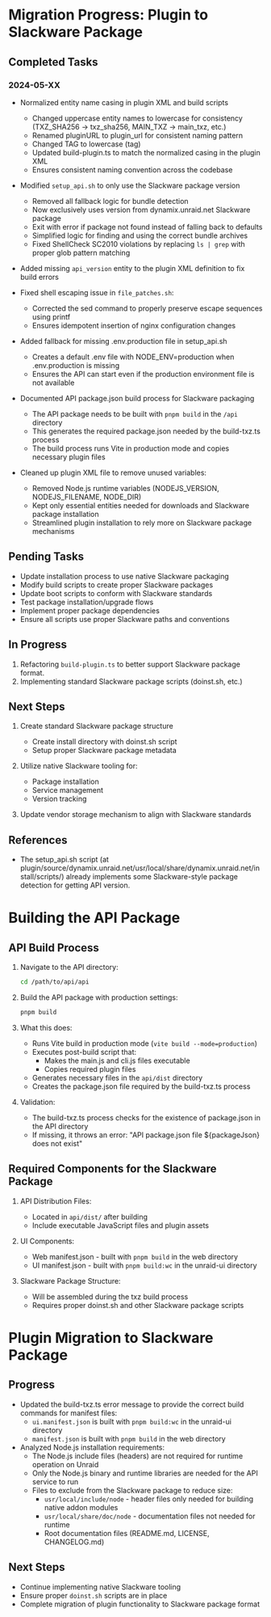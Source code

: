 # Migration Progress: Plugin to Slackware Package

## Completed Tasks

### 2024-05-XX

- Normalized entity name casing in plugin XML and build scripts
  - Changed uppercase entity names to lowercase for consistency (TXZ_SHA256 → txz_sha256, MAIN_TXZ → main_txz, etc.)
  - Renamed pluginURL to plugin_url for consistent naming pattern
  - Changed TAG to lowercase (tag)
  - Updated build-plugin.ts to match the normalized casing in the plugin XML
  - Ensures consistent naming convention across the codebase

- Modified `setup_api.sh` to only use the Slackware package version
  - Removed all fallback logic for bundle detection
  - Now exclusively uses version from dynamix.unraid.net Slackware package
  - Exit with error if package not found instead of falling back to defaults
  - Simplified logic for finding and using the correct bundle archives
  - Fixed ShellCheck SC2010 violations by replacing `ls | grep` with proper glob pattern matching
- Added missing `api_version` entity to the plugin XML definition to fix build errors
- Fixed shell escaping issue in `file_patches.sh`:
  - Corrected the sed command to properly preserve escape sequences using printf
  - Ensures idempotent insertion of nginx configuration changes
- Added fallback for missing .env.production file in setup_api.sh
  - Creates a default .env file with NODE_ENV=production when .env.production is missing
  - Ensures the API can start even if the production environment file is not available
- Documented API package.json build process for Slackware packaging
  - The API package needs to be built with `pnpm build` in the `/api` directory
  - This generates the required package.json needed by the build-txz.ts process
  - The build process runs Vite in production mode and copies necessary plugin files
- Cleaned up plugin XML file to remove unused variables:
  - Removed Node.js runtime variables (NODEJS_VERSION, NODEJS_FILENAME, NODE_DIR)
  - Kept only essential entities needed for downloads and Slackware package installation
  - Streamlined plugin installation to rely more on Slackware package mechanisms

## Pending Tasks

- Update installation process to use native Slackware packaging
- Modify build scripts to create proper Slackware packages
- Update boot scripts to conform with Slackware standards
- Test package installation/upgrade flows
- Implement proper package dependencies
- Ensure all scripts use proper Slackware paths and conventions

## In Progress

1. Refactoring `build-plugin.ts` to better support Slackware package format.
2. Implementing standard Slackware package scripts (doinst.sh, etc.)

## Next Steps

1. Create standard Slackware package structure
   - Create install directory with doinst.sh script
   - Setup proper Slackware package metadata

2. Utilize native Slackware tooling for:
   - Package installation
   - Service management
   - Version tracking

3. Update vendor storage mechanism to align with Slackware standards

## References

- The setup_api.sh script (at plugin/source/dynamix.unraid.net/usr/local/share/dynamix.unraid.net/install/scripts/) already implements some Slackware-style package detection for getting API version. 

# Building the API Package

## API Build Process

1. Navigate to the API directory:
   ```bash
   cd /path/to/api/api
   ```

2. Build the API package with production settings:
   ```bash
   pnpm build
   ```

3. What this does:
   - Runs Vite build in production mode (`vite build --mode=production`)
   - Executes post-build script that:
     - Makes the main.js and cli.js files executable
     - Copies required plugin files
   - Generates necessary files in the `api/dist` directory
   - Creates the package.json file required by the build-txz.ts process

4. Validation:
   - The build-txz.ts process checks for the existence of package.json in the API directory
   - If missing, it throws an error: "API package.json file ${packageJson} does not exist"

## Required Components for the Slackware Package

1. API Distribution Files:
   - Located in `api/dist/` after building
   - Include executable JavaScript files and plugin assets

2. UI Components:
   - Web manifest.json - built with `pnpm build` in the web directory
   - UI manifest.json - built with `pnpm build:wc` in the unraid-ui directory

3. Slackware Package Structure:
   - Will be assembled during the txz build process
   - Requires proper doinst.sh and other Slackware package scripts

# Plugin Migration to Slackware Package

## Progress

- Updated the build-txz.ts error message to provide the correct build commands for manifest files:
  - `ui.manifest.json` is built with `pnpm build:wc` in the unraid-ui directory
  - `manifest.json` is built with `pnpm build` in the web directory
- Analyzed Node.js installation requirements:
  - The Node.js include files (headers) are not required for runtime operation on Unraid
  - Only the Node.js binary and runtime libraries are needed for the API service to run
  - Files to exclude from the Slackware package to reduce size:
    - `usr/local/include/node` - header files only needed for building native addon modules
    - `usr/local/share/doc/node` - documentation files not needed for runtime
    - Root documentation files (README.md, LICENSE, CHANGELOG.md)

## Next Steps

- Continue implementing native Slackware tooling
- Ensure proper `doinst.sh` scripts are in place
- Complete migration of plugin functionality to Slackware package format